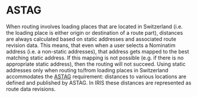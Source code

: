 # ASTAG

When routing involves loading places that are located in Switzerland (i.e. the loading place is either origin or destination of a route part), distances are always calculated based on static addresses and associated route revision data. This means, that even when a user selects a Nominatim address (i.e. a non-static addresses), that address gets mapped to the best matching static address. If this mapping is not possible (e.g. if there is no appropriate static address), then the routing will not succeed. Using static addresses only when routing to/from loading places in Switzerland accommodates the [ASTAG](http://www.astag.ch/) requirement: distances to various locations are defined and published by ASTAG. In IRIS these distances are represented as route data revisions.
